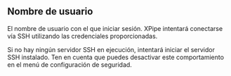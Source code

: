 ## Nombre de usuario

El nombre de usuario con el que iniciar sesión. XPipe intentará conectarse vía SSH utilizando las credenciales proporcionadas.

Si no hay ningún servidor SSH en ejecución, intentará iniciar el servidor SSH instalado. Ten en cuenta que puedes desactivar este comportamiento en el menú de configuración de seguridad.
